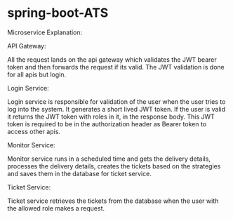 # spring-boot-ATS
Microservice Explanation:

API Gateway:

All the request lands on the api gateway which validates the JWT bearer token and then forwards the request if its valid. The JWT validation is done for all apis but login.

Login Service:

Login service is responsible for validation of the user when the user tries to log into the system. It generates a short lived JWT token. If the user is valid it returns the JWT token with roles in it, in the response body. This JWT token is required to be in the authorization header as Bearer token to access other apis.

Monitor Service:

Monitor service runs in a scheduled time and gets the delivery details, processes the delivery details, creates the tickets based on the strategies and saves them in the database for ticket service.

Ticket Service:

Ticket service retrieves the tickets from the database when the user with the allowed role makes a request. 

